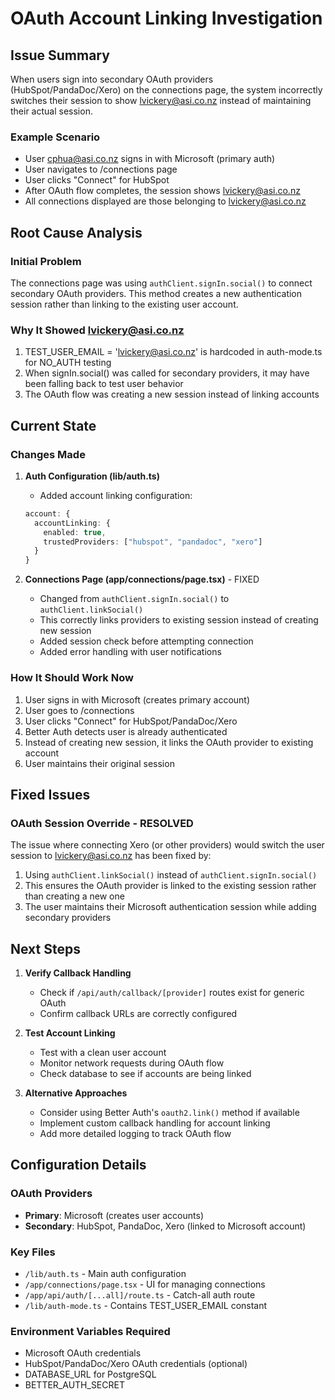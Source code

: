 # OAuth Account Linking Investigation

## Issue Summary

When users sign into secondary OAuth providers (HubSpot/PandaDoc/Xero) on the connections page, the system incorrectly switches their session to show lvickery@asi.co.nz instead of maintaining their actual session.

### Example Scenario
- User cphua@asi.co.nz signs in with Microsoft (primary auth)
- User navigates to /connections page
- User clicks "Connect" for HubSpot
- After OAuth flow completes, the session shows lvickery@asi.co.nz
- All connections displayed are those belonging to lvickery@asi.co.nz

## Root Cause Analysis

### Initial Problem
The connections page was using `authClient.signIn.social()` to connect secondary OAuth providers. This method creates a new authentication session rather than linking to the existing user account.

### Why It Showed lvickery@asi.co.nz
1. TEST_USER_EMAIL = 'lvickery@asi.co.nz' is hardcoded in auth-mode.ts for NO_AUTH testing
2. When signIn.social() was called for secondary providers, it may have been falling back to test user behavior
3. The OAuth flow was creating a new session instead of linking accounts

## Current State

### Changes Made

1. **Auth Configuration (lib/auth.ts)**
   - Added account linking configuration:
   ```typescript
   account: {
     accountLinking: {
       enabled: true,
       trustedProviders: ["hubspot", "pandadoc", "xero"]
     }
   }
   ```

2. **Connections Page (app/connections/page.tsx)** - FIXED
   - Changed from `authClient.signIn.social()` to `authClient.linkSocial()`
   - This correctly links providers to existing session instead of creating new session
   - Added session check before attempting connection
   - Added error handling with user notifications

### How It Should Work Now
1. User signs in with Microsoft (creates primary account)
2. User goes to /connections
3. User clicks "Connect" for HubSpot/PandaDoc/Xero
4. Better Auth detects user is already authenticated
5. Instead of creating new session, it links the OAuth provider to existing account
6. User maintains their original session

## Fixed Issues

### OAuth Session Override - RESOLVED
The issue where connecting Xero (or other providers) would switch the user session to lvickery@asi.co.nz has been fixed by:
1. Using `authClient.linkSocial()` instead of `authClient.signIn.social()`
2. This ensures the OAuth provider is linked to the existing session rather than creating a new one
3. The user maintains their Microsoft authentication session while adding secondary providers

## Next Steps

1. **Verify Callback Handling**
   - Check if `/api/auth/callback/[provider]` routes exist for generic OAuth
   - Confirm callback URLs are correctly configured

2. **Test Account Linking**
   - Test with a clean user account
   - Monitor network requests during OAuth flow
   - Check database to see if accounts are being linked

3. **Alternative Approaches**
   - Consider using Better Auth's `oauth2.link()` method if available
   - Implement custom callback handling for account linking
   - Add more detailed logging to track OAuth flow

## Configuration Details

### OAuth Providers
- **Primary**: Microsoft (creates user accounts)
- **Secondary**: HubSpot, PandaDoc, Xero (linked to Microsoft account)

### Key Files
- `/lib/auth.ts` - Main auth configuration
- `/app/connections/page.tsx` - UI for managing connections
- `/app/api/auth/[...all]/route.ts` - Catch-all auth route
- `/lib/auth-mode.ts` - Contains TEST_USER_EMAIL constant

### Environment Variables Required
- Microsoft OAuth credentials
- HubSpot/PandaDoc/Xero OAuth credentials (optional)
- DATABASE_URL for PostgreSQL
- BETTER_AUTH_SECRET